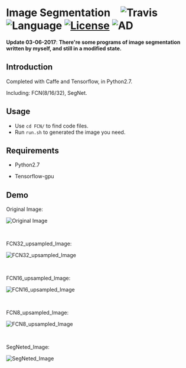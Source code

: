 
# Image Segmentation　![Travis](https://img.shields.io/codecov/c/github/codecov/example-python.svg) ![Language](https://img.shields.io/badge/language-Python-orange.svg) [![License](https://img.shields.io/badge/license-MIT-blue.svg)](./LICENSE.md) ![AD](https://img.shields.io/badge/Image-Segment-ff69b4.svg)
 
__Update 03-06-2017__:   __There're some programs of image segmentation written by myself, and still in a modified state.__

## Introduction


Completed with Caffe and Tensorflow, in Python2.7.

Including: FCN(8/16/32), SegNet.

## Usage 

- Use ```cd FCN/``` to find code files.
- Run ```run.sh``` to generated the image you need.

## Requirements

   * Python2.7

   * Tensorflow-gpu

## Demo 

Original Image:

![Original Image](https://github.com/JNingWei/Image-Segmentation/blob/master/FCN/test_data/Elegent_Girl.jpg)

<br>

FCN32_upsampled_Image:

![FCN32_upsampled_Image](https://github.com/JNingWei/Image-Segmentation/blob/master/FCN/generated_image/fcn32_upsampled.jpg)

<br>

FCN16_upsampled_Image:

![FCN16_upsampled_Image](https://github.com/JNingWei/Image-Segmentation/blob/master/FCN/generated_image/fcn16_upsampled.jpg)

<br>

FCN8_upsampled_Image:

![FCN8_upsampled_Image](https://github.com/JNingWei/Image-Segmentation/blob/master/FCN/generated_image/fcn8_upsampled.jpg)

<br>

SegNeted_Image:

![SegNeted_Image]()

